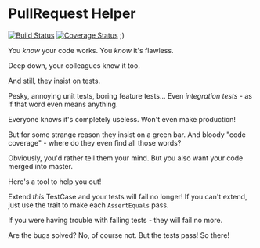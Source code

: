 # PullRequest Helper

[![Build Status](https://travis-ci.org/Stratadox/PullRequestHelper.svg?branch=master)](https://travis-ci.org/Stratadox/PullRequestHelper)
[![Coverage Status](https://coveralls.io/repos/github/Stratadox/PullRequestHelper/badge.svg?branch=master)](https://coveralls.io/github/Stratadox/PullRequestHelper?branch=master)
;)

You *know* your code works. 
You *know* it's flawless.

Deep down, your colleagues know it too.

And still, they insist on tests.

Pesky, annoying unit tests, boring feature tests...
Even *integration tests* - as if that word even means anything.

Everyone knows it's completely useless. Won't even make production!

But for some strange reason they insist on a green bar.
And bloody "code coverage" - where do they even find all those words?

Obviously, you'd rather tell them your mind.
But you also want your code merged into master.

Here's a tool to help you out!

Extend *this* TestCase and your tests will fail no longer!
If you can't extend, just use the trait to make each `AssertEquals` pass.

If you were having trouble with failing tests - they will fail no more.

Are the bugs solved? No, of course not. But the tests pass! So there!
